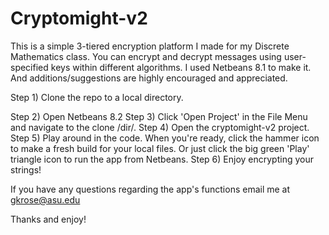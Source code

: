 # Cryptomight-v2
This is a simple 3-tiered encryption platform I made for my Discrete Mathematics class. 
You can encrypt and decrypt messages using user-specified keys within different algorithms.
I used Netbeans 8.1 to make it. 
And additions/suggestions are highly encouraged and appreciated. 

Step 1) Clone the repo to a local directory.

Step 2) Open Netbeans 8.2
Step 3) Click 'Open Project' in the File Menu and navigate to the clone /dir/.
Step 4) Open the cryptomight-v2 project. 
Step 5) Play around in the code. When you're ready, click the hammer icon to make a fresh build for your local files. Or just click the big green 'Play' triangle icon to run the app from Netbeans. 
Step 6) Enjoy encrypting your strings!

If you have any questions regarding the app's functions email me at gkrose@asu.edu

Thanks and enjoy!

